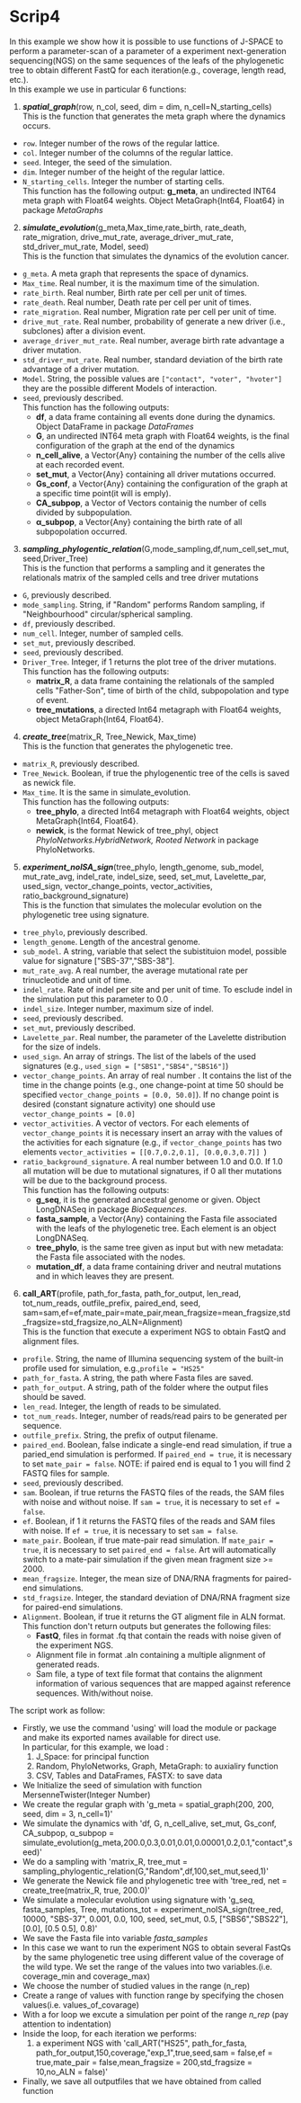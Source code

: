 # Scrip4  
In this example we show how it is possible to use functions of J-SPACE to perform a parameter-scan of a parameter of a experiment next-generation sequencing(NGS) 
on the same sequences of the leafs of the phylogenetic tree to obtain different FastQ for each iteration(e.g., coverage, length read, etc.).  
In this example we use in particular 6 functions:  
1. ***spatial_graph***(row, n_col, seed, dim = dim, n_cell=N_starting_cells)  
This is the function that generates the meta graph where the dynamics occurs.
- `row`. Integer number of the rows of the regular lattice.  
- `col`. Integer number of the columns of the regular lattice.   
- `seed`. Integer, the seed of the simulation.     
- `dim`. Integer number of the height of the regular lattice.   
- `N_starting_cells`. Integer  the number of starting cells.    
This function has the following output: **g_meta**, an undirected INT64 meta graph with Float64 weights. Object MetaGraph{Int64, Float64} in package *MetaGraphs*

2. ***simulate_evolution***(g_meta,Max_time,rate_birth, rate_death, rate_migration, drive_mut_rate, average_driver_mut_rate, std_driver_mut_rate,  Model, seed)  
This is the function that simulates the dynamics of the evolution cancer.    
- `g_meta`. A meta graph that represents the space of dynamics.  
- `Max_time`. Real number, it is the maximum time of the simulation.  
- `rate_birth`. Real number,  Birth rate per cell per unit of times.
- `rate_death`. Real number,  Death rate per cell per unit of times.  
- `rate_migration`. Real number,  Migration rate per cell per unit of time.  
- `drive_mut_rate`. Real number, probability of generate a new driver (i.e., subclones) after a division event.  
- `average_driver_mut_rate`. Real number,  average birth rate advantage a driver mutation.  
- `std_driver_mut_rate`. Real number, standard deviation of the birth rate advantage of a driver mutation.  
- `Model`. String, the possible values are `["contact", "voter", "hvoter"]` they are the possible different Models of interaction.  
- `seed`, previously described.  
This function has the following outputs: 
  - **df**, a data frame containing all events done during the dynamics. Object DataFrame in package *DataFrames*  
  - **G**, an undirected INT64 meta graph with Float64 weights, is the final configuration of the graph at the end of the dynamics  
  - **n_cell_alive**, a Vector{Any} containing the number of the cells alive at each recorded event. 
  - **set_mut**, a Vector{Any} containing all driver mutations occurred.
  - **Gs_conf**, a Vector{Any} containing the configuration of the graph at a specific time point(it will is emply).  
  - **CA_subpop**, a Vector of Vectors containig the number of cells divided by subpopulation.  
  - **α_subpop**, a Vector{Any} containing the birth rate of all subpopolation occurred.  

3. ***sampling_phylogentic_relation***(G,mode_sampling,df,num_cell,set_mut,seed,Driver_Tree)  
This is the function that performs a sampling and it generates the relationals matrix of the sampled cells and tree driver mutations 
- `G`, previously described.  
- `mode_sampling`. String, if "Random" performs Random sampling, if "Neighbourhood" circular/spherical sampling.   
- `df`, previously described.  
- `num_cell`. Integer, number of sampled cells.  
- `set_mut`, previously described. 
- `seed`, previously described.
- `Driver_Tree`. Integer, if 1 returns the plot tree of the driver mutations.    
This function has the following outputs:
  - **matrix_R**, a data frame containing the relationals of the sampled cells "Father-Son", time of birth of the child, subpopolation and type of event.  
  - **tree_mutations**, a directed Int64 metagraph with Float64 weights, object MetaGraph{Int64, Float64}.  

4. ***create_tree***(matrix_R, Tree_Newick, Max_time)  
This is the function that generates the phylogenetic tree.  
- `matrix_R`, previously described.  
- `Tree_Newick`. Boolean, if true the phylogenentic tree of the cells is saved as newick file.
- `Max_time`. It is the same in simulate_evolution.    
This function has the following outputs:
  - **tree_phylo**, a directed Int64 metagraph with Float64 weights, object MetaGraph{Int64, Float64}. 
  - **newick**, is the format Newick of tree_phyl, object *PhyloNetworks.HybridNetwork, Rooted Network* in package PhyloNetworks.  

5. ***experiment_noISA_sign***(tree_phylo, length_genome, sub_model, mut_rate_avg, indel_rate, indel_size, seed, set_mut, Lavelette_par, used_sign, vector_change_points, vector_activities, ratio_background_signature)  
This is the function that simulates the molecular evolution on the phylogenetic tree using signature.  
- `tree_phylo`, previously described.
- `length_genome`.  Length of the ancestral genome.
- `sub_model`. A string, variable that select the subistituion model, possible value for signature ["SBS-37","SBS-38"].  
- `mut_rate_avg`. A real number, the average mutational rate per trinucleotide and unit of time.
- `indel_rate`. Rate of indel per site and per unit of time. To esclude indel in the simulation put this parameter to 0.0 .  
- `indel_size`. Integer number, maximum size of indel.
- `seed`, previously described.  
- `set_mut`, previously described.  
- `Lavelette_par`. Real number, the parameter of  the Lavelette distribution for the size of indels.  
- `used_sign`. An array of strings. The list of the labels of the used signatures (e.g., `used_sign = ["SBS1","SBS4","SBS16"]`)
- `vector_change_points`. An array of real number . It contains the list of the time in the change points (e.g., one change-point at time  50 should be specified `vector_change_points = [0.0, 50.0]`). If no change point is desired (constant signature activity) one should use `vector_change_points = [0.0]`
- `vector_activities`. A vector of vectors. For each elements of `vector_change_points` it is necessary insert an array with the values of the activities for each signature (e.g., if `vector_change_points` has two elements `vector_activities = [[0.7,0.2,0.1], [0.0,0.3,0.7]]
`)
- `ratio_background_signature`. A real number between 1.0 and 0.0. If 1.0 all mutation will be due to mutational signatures, if 0 all ther mutations will be due to the background  process.  
This function has the following outputs:
  - **g_seq**, it is the generated ancestral genome or given. Object LongDNASeq in package *BioSequences*.  
  - **fasta_sample**, a Vector{Any} containing the Fasta file associated with the leafs of the phylogenetic tree. Each element is an object LongDNASeq.  
  - **tree_phylo**, is the same tree given as input but with new metadata: the Fasta file associated with the nodes.
  - **mutation_df**, a data frame containing driver and neutral mutations and in which leaves they are present. 
 
6. **call_ART**(profile, path_for_fasta, path_for_output, len_read, tot_num_reads, outfile_prefix, paired_end, seed, sam=sam,ef=ef,mate_pair=mate_pair,mean_fragsize=mean_fragsize,std_fragsize=std_fragsize,no_ALN=Alignment)  
This is the function that execute a experiment NGS to obtain FastQ and alignment files.   
- `profile`. String, the name of Illumina sequencing system of the built-in profile used for simulation, e.g.,`profile = "HS25"`  
- `path_for_fasta`. A string, the path where Fasta files are saved.  
- `path_for_output`. A string, path of the folder where the output files should be saved. 
- `len_read`. Integer, the length of reads to be simulated.
- `tot_num_reads`. Integer, number of reads/read pairs to be generated per sequence.
- `outfile_prefix`. String, the prefix of output filename.
- `paired_end`. Boolean,  false  indicate a single-end read simulation, if true a paried_end simulation is performed. If `paired_end = true`, it is necessary to set  `mate_pair = false`.
   NOTE: if paired end is equal to 1 you will find 2 FASTQ files for sample.
- `seed`, previously described.
- `sam`. Boolean,  if true returns the FASTQ  files of the reads, the SAM files with noise and without noise. If `sam = true`, it is necessary to set  `ef = false`.
- `ef`. Boolean,  if 1 it returns the FASTQ  files of the reads and SAM files with noise. If `ef = true`, it is necessary to set  `sam = false`.
- `mate_pair`. Boolean, if true mate-pair read simulation. If `mate_pair = true`, it is necessary to set  `paired_end = false`.
   Art will automatically switch to a mate-pair simulation if the given mean fragment size >= 2000. 
- `mean_fragsize`. Integer, the mean size of DNA/RNA fragments for paired-end simulations.
- `std_fragsize`. Integer, the standard deviation of DNA/RNA fragment size for paired-end simulations.
- `Alignment`. Boolean, if true it returns the GT aligment file in ALN format.  
This function don't return outputs but generates the following files:
  - **FastQ**, files in format .fq that contain the reads with noise given of the experiment NGS.  
  - Alignment file in format .aln containing a multiple alignment of generated reads.  
  - Sam file, a type of text file format that contains the alignment information of various sequences that are mapped against reference sequences. With/without noise.

The script  work as follow:
- Firstly, we use the command 'using' will load the module or package and make its exported names available for direct use.  
In particular, for this example, we load :   
  1) J_Space: for principal function  
  2) Random, PhyloNetworks, Graph, MetaGraph: to auxialiry function  
  3) CSV, Tables and DataFrames, FASTX: to save data  
- We Initialize the seed of simulation with function MersenneTwister(Integer Number)
- We create the regular graph with  'g_meta = spatial_graph(200, 200, seed, dim = 3, n_cell=1)' 
- We simulate the dynamics with 'df, G, n_cell_alive, set_mut, Gs_conf, CA_subpop, α_subpop = simulate_evolution(g_meta,200.0,0.3,0.01,0.01,0.00001,0.2,0.1,"contact",seed)'
- We do a sampling with 'matrix_R, tree_mut = sampling_phylogentic_relation(G,"Random",df,100,set_mut,seed,1)'
- We generate the Newick file and phylogenetic tree with 'tree_red, net = create_tree(matrix_R, true, 200.0)'
- We simulate a molecular evolution using signature with 'g_seq, fasta_samples, Tree, mutations_tot = experiment_noISA_sign(tree_red, 10000, "SBS-37", 0.001, 0.0, 100, seed, set_mut, 0.5, ["SBS6","SBS22"], [0.0], [0.5 0.5], 0.8)' 
- We save the Fasta file into variable *fasta_samples*
- In this case we want to run the experiment NGS to obtain several FastQs by the same phylogenetic tree using different value of the coverage of the wild type. We set the range of the values into two variables.(i.e. coverage_min and coverage_max)  
- We choose the number of studied  values in the range  (n_rep)
- Create a range of values with function range by specifying the chosen values(i.e. values_of_covarage)
- With a for loop we excute a simulation per point of the range *n_rep* (pay attention to indentation)  
- Inside the loop, for each iteration we performs:  
  1) a experiment NGS with 'call_ART("HS25", path_for_fasta, path_for_output,150,coverage,"exp_1",true,seed,sam = false,ef = true,mate_pair = false,mean_fragsize = 200,std_fragsize = 10,no_ALN = false)'    
- Finally, we save all outputfiles that we have obtained from called function
